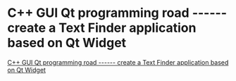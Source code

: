 # C++ GUI Qt programming road ------ create a Text Finder application based on Qt Widget
[C++ GUI Qt programming road ------ create a Text Finder application based on Qt Widget](https://aiwithcloud.com/2022/09/19/c_gui_qt_programming_road________create_a_text_finder_application_based_on_qt_widget/)